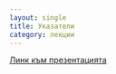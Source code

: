 ```yaml
---
layout: single
title: Указатели 
category: лекции
---
```


[Линк към презентацията](https://docs.google.com/presentation/d/1dH0X6bdgPYSkrQ__2bMPEIVtFPjsxfqJHXkw8uylQC4/edit?usp=sharing)
